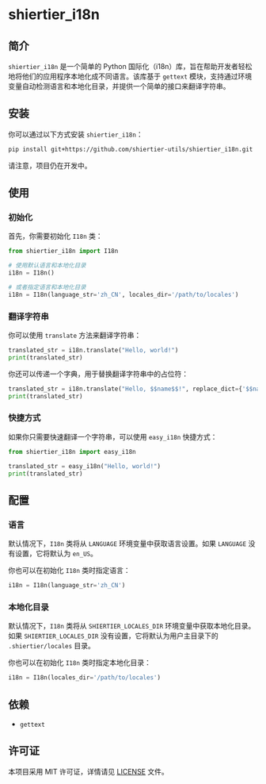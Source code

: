 # shiertier_i18n

## 简介

`shiertier_i18n` 是一个简单的 Python 国际化（i18n）库，旨在帮助开发者轻松地将他们的应用程序本地化成不同语言。该库基于 `gettext` 模块，支持通过环境变量自动检测语言和本地化目录，并提供一个简单的接口来翻译字符串。

## 安装

你可以通过以下方式安装 `shiertier_i18n`：

```bash
pip install git+https://github.com/shiertier-utils/shiertier_i18n.git
```

请注意，项目仍在开发中。

## 使用

### 初始化

首先，你需要初始化 `I18n` 类：

```python
from shiertier_i18n import I18n

# 使用默认语言和本地化目录
i18n = I18n()

# 或者指定语言和本地化目录
i18n = I18n(language_str='zh_CN', locales_dir='/path/to/locales')
```

### 翻译字符串

你可以使用 `translate` 方法来翻译字符串：

```python
translated_str = i18n.translate("Hello, world!")
print(translated_str)
```

你还可以传递一个字典，用于替换翻译字符串中的占位符：

```python
translated_str = i18n.translate("Hello, $$name$$!", replace_dict={'$$name$$': 'Alice'})
print(translated_str)
```

### 快捷方式

如果你只需要快速翻译一个字符串，可以使用 `easy_i18n` 快捷方式：

```python
from shiertier_i18n import easy_i18n

translated_str = easy_i18n("Hello, world!")
print(translated_str)
```

## 配置

### 语言

默认情况下，`I18n` 类将从 `LANGUAGE` 环境变量中获取语言设置。如果 `LANGUAGE` 没有设置，它将默认为 `en_US`。

你也可以在初始化 `I18n` 类时指定语言：

```python
i18n = I18n(language_str='zh_CN')
```

### 本地化目录

默认情况下，`I18n` 类将从 `SHIERTIER_LOCALES_DIR` 环境变量中获取本地化目录。如果 `SHIERTIER_LOCALES_DIR` 没有设置，它将默认为用户主目录下的 `.shiertier/locales` 目录。

你也可以在初始化 `I18n` 类时指定本地化目录：

```python
i18n = I18n(locales_dir='/path/to/locales')
```

## 依赖

- `gettext`

## 许可证

本项目采用 MIT 许可证，详情请见 [LICENSE](LICENSE) 文件。